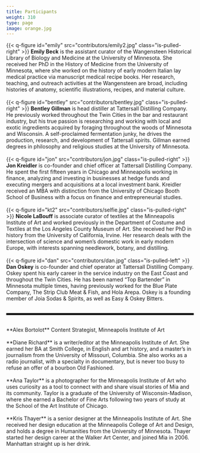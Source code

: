 ```yaml
---
title: Participants
weight: 310
type: page
image: orange.jpg
---
```

{{< q-figure id="emily"  src="contributors/emily2.jpg" class="is-pulled-right"  >}}
**Emily Beck** is the assistant curator of the Wangensteen Historical Library of Biology and Medicine at the University of Minnesota. She received her PhD in the History of Medicine from the University of Minnesota, where she worked on the history of early modern Italian lay medical practice via manuscript medical recipe books. Her research, teaching, and outreach activities at the Wangensteen are broad, including histories of anatomy, scientific illustrations, recipes, and material culture.
<br>
<br>
{{< q-figure id="bentley"  src="contributors/bentley.jpg" class="is-pulled-right"  >}}
**Bentley Gillman** is head distiller at Tattersall Distilling Company. He previously worked throughout the Twin Cities in the bar and restaurant industry, but his true passion is researching and working with local and exotic ingredients acquired by foraging throughout the woods of Minnesota and Wisconsin. A self-proclaimed fermentation junky, he drives the production, research, and development of Tattersall spirits. Gillman earned degrees in philosophy and religious studies at the University of Minnesota.
<br>
<br>
{{< q-figure id="jon"  src="contributors/jon.jpg" class="is-pulled-right"  >}}
**Jon Kreidler** is co-founder and chief officer at Tattersall Distilling Company. He spent the first fifteen years in Chicago and Minneapolis working in finance, analyzing and investing in businesses at hedge funds and executing mergers and acquisitions at a local investment bank. Kreidler received an MBA with distinction from the University of Chicago Booth School of Business with a focus on finance and entrepreneurial studies.
<br>
<br>
{{< q-figure id="kt2"  src="contributors/selfie.jpg" class="is-pulled-right"  >}}
**Nicole LaBouff** is associate curator of textiles at the Minneapolis Institute of Art and worked previously in the Department of Costume and Textiles at the Los Angeles County Museum of Art. She received her PhD in history from the University of California, Irvine. Her research deals with the intersection of science and women’s domestic work in early modern Europe, with interests spanning needlework, botany, and distilling.
<br>
<br>
{{< q-figure id="dan"  src="contributors/dan.jpg" class="is-pulled-left"  >}}
**Dan Oskey** is co-founder and chief operator at Tattersall Distilling Company. Oskey spent his early career in the service industry on the East Coast and throughout the Twin Cities. He has been named “Top Bartender” in Minnesota multiple times, having previously worked for the Blue Plate Company, The Strip Club Meat & Fish, and Hola Arepa. Oskey is a founding member of Joia Sodas & Spirits, as well as Easy & Oskey Bitters.
<br>
<br>
<hr style="border: 2px solid black;" />
<br>
**Alex Bortolot** Content Strategist, Minneapolis Institute of Art
<br>
<br>
**Diane Richard** is a writer/editor at the Minneapolis Institute of Art. She earned her BA at Smith College, in English and art history, and a master’s in journalism from the University of Missouri, Columbia. She also works as a radio journalist, with a specialty in documentary, but is never too busy to refuse an offer of a bourbon Old Fashioned.
<br>
<br>
**Ana Taylor** is a photographer for the Minneapolis Institute of Art who uses curiosity as a tool to connect with and share visual stories of Mia and its community. Taylor is a graduate of the University of Wisconsin-Madison, where she earned a Bachelor of Fine Arts following two years of study at the School of the Art Institute of Chicago.
<br>
<br>
**Kris Thayer** is a senior designer at the Minneapolis Institute of Art. She received her design education at the Minneapolis College of Art and Design, and holds a degree in Humanities from the University of Minnesota. Thayer started her design career at the Walker Art Center, and joined Mia in 2006. Manhattan straight up is her drink.
